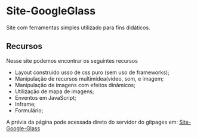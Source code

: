 # Site-GoogleGlass
 Site com ferramentas simples utilizado para fins didáticos.
 
 ## Recursos
 Nesse site podemos encontrar os seguintes recursos
 
 * Layout construido usso de css puro (sem uso de frameworks);
 * Manipulação de recursos multimídea(vídeo, som, e imagem;
 * Manipulação de imagens com efeitos dinâmicos;
 * Utilização de mapa de imagens;
 * Enventos em JavaScript;
 * Inframe;
 * Formulário;
 
 A prévia da página pode acessada direto do servidor do gitpages em: [Site-Google-Glass](https://manoel-neto-morais.github.io/Site-GoogleGlass/)


 
 
 
